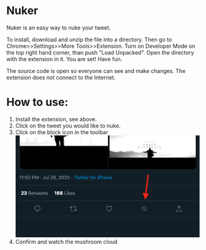 # Nuker

Nuker is an easy way to nuke your tweet.

To install, download and unzip the file into a directory. Then go to Chrome>>Settings>>More Tools>>Extension. Turn on Developer Mode on the top right hand corner, than push "Load Unpacked". Open the directory with the extension in it. You are set! Have fun.

The source code is open so everyone can see and make changes. The extension does not connect to the Internet.

# How to use:
1. Install the extension, see above.
2. Click on the tweet you would like to nuke.
3. Click on the block icon in the toolbar <br/>
![Screenshot](direction.png)
4. Confirm and watch the mushroom cloud
